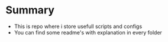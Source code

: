 # Summary
* This is repo where i store usefull scripts and configs
* You can find some readme's with explanation in every folder
